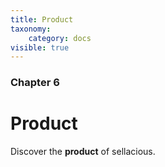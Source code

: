 ```yaml
---
title: Product
taxonomy:
    category: docs
visible: true
---
```


### Chapter 6

# Product

Discover the **product** of sellacious. 